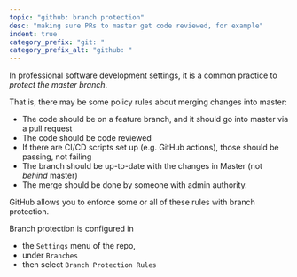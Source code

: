 ```yaml
---
topic: "github: branch protection"
desc: "making sure PRs to master get code reviewed, for example"
indent: true
category_prefix: "git: "
category_prefix_alt: "github: "
---
```


In professional software development settings, it is a common practice to *protect the master branch*. 

That is, there may be some policy rules about merging changes into master:
* The code should be on a feature branch, and it should go into master via a pull request
* The code should be code reviewed
* If there are CI/CD scripts set up (e.g. GitHub actions), those should be passing, not failing
* The branch should be up-to-date with the changes in Master (not *behind* master)
* The merge should be done by someone with admin authority.

GitHub allows you to enforce some or all of these rules with branch protection.

Branch protection is configured in
* the `Settings` menu of the repo,
* under `Branches`
* then select `Branch Protection Rules`

